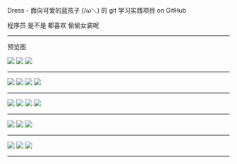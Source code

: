 Dress - 面向可爱的蓝孩子 (/ω＼) 的 git 学习实践项目 on GitHub

程序员 是不是 都喜欢 偷偷女装呢

------------------

预览图

<img src="https://raw.githubusercontent.com/mickeywaley/Dress_yay/refs/heads/main/jonas/01.jpg"/>

<img src="https://raw.githubusercontent.com/mickeywaley/Dress_yay/refs/heads/main/jonas/02.jpg"/>

<img src="https://raw.githubusercontent.com/mickeywaley/Dress_yay/refs/heads/main/jonas/03.jpg"/>

-------------------------

<img src="https://raw.githubusercontent.com/mickeywaley/Dress_yay/refs/heads/main/jonas/04.jpg"/>

<img src="https://raw.githubusercontent.com/mickeywaley/Dress_yay/refs/heads/main/jonas/05.jpg"/>

<img src="https://raw.githubusercontent.com/mickeywaley/Dress_yay/refs/heads/main/jonas/06.jpg"/>

<img src="https://raw.githubusercontent.com/mickeywaley/Dress_yay/refs/heads/main/jonas/07.jpg"/>

------------------------

<img src="https://raw.githubusercontent.com/mickeywaley/Dress_yay/refs/heads/main/jonas/08.jpg"/>

<img src="https://raw.githubusercontent.com/mickeywaley/Dress_yay/refs/heads/main/jonas/09.jpg"/>

<img src="https://raw.githubusercontent.com/mickeywaley/Dress_yay/refs/heads/main/jonas/10.jpg"/>

<img src="https://raw.githubusercontent.com/mickeywaley/Dress_yay/refs/heads/main/jonas/11.jpg"/>

-----------------------

<img src="https://raw.githubusercontent.com/mickeywaley/Dress_yay/refs/heads/main/jonas/12.jpg"/>

<img src="https://raw.githubusercontent.com/mickeywaley/Dress_yay/refs/heads/main/jonas/13.jpg"/>

<img src="https://raw.githubusercontent.com/mickeywaley/Dress_yay/refs/heads/main/jonas/14.jpg"/>

-----------------------

<img src="https://raw.githubusercontent.com/mickeywaley/Dress_yay/refs/heads/main/jonas/15.jpg"/>

<img src="https://raw.githubusercontent.com/mickeywaley/Dress_yay/refs/heads/main/jonas/16.jpg"/>

<img src="https://raw.githubusercontent.com/mickeywaley/Dress_yay/refs/heads/main/jonas/17.jpg"/>

-----------------------
